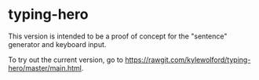 # typing-hero

This version is intended to be a proof of concept for the "sentence" generator and keyboard input.

To try out the current version, go to https://rawgit.com/kylewolford/typing-hero/master/main.html.
